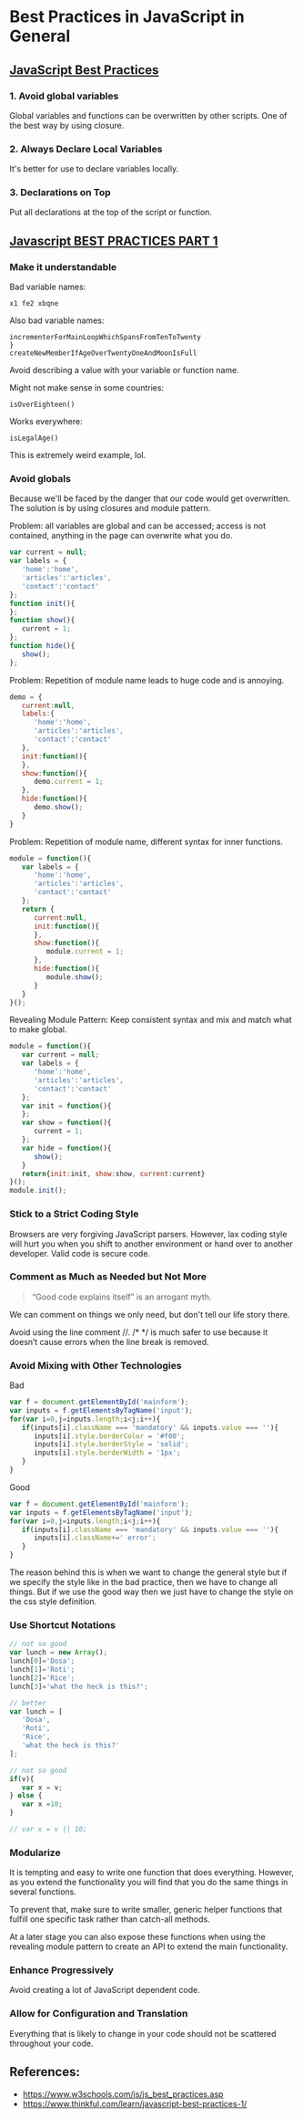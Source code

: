 # Best Practices in JavaScript in General

## [JavaScript Best Practices](https://www.w3schools.com/js/js_best_practices.asp)

### 1. Avoid global variables
Global variables and functions can be overwritten by other scripts. One of the best way by using closure.

### 2. Always Declare Local Variables
It's better for use to declare variables locally.

### 3. Declarations on Top
Put all declarations at the top of the script or function.


## [Javascript BEST PRACTICES PART 1](https://www.thinkful.com/learn/javascript-best-practices-1/)

### Make it understandable

Bad variable names:

```
x1 fe2 xbqne
```

Also bad variable names:

```
incrementerForMainLoopWhichSpansFromTenToTwenty
}
createNewMemberIfAgeOverTwentyOneAndMoonIsFull
```

Avoid describing a value with your variable or function name.

Might not make sense in some countries:

```
isOverEighteen()
```
Works everywhere:

```
isLegalAge()
```

This is extremely weird example, lol.


### Avoid globals

Because we'll be faced by the danger that our code would get overwritten. The solution is by using closures and module pattern.


Problem: all variables are global and can be accessed; access is not contained, anything in the page can overwrite what you do.

```javascript
var current = null;
var labels = {
   'home':'home',
   'articles':'articles',
   'contact':'contact'
};
function init(){
};
function show(){
   current = 1;
};
function hide(){
   show();
};
```

Problem: Repetition of module name leads to huge code and is annoying.

```javascript
demo = {
   current:null,
   labels:{
      'home':'home',
      'articles':'articles',
      'contact':'contact'
   },
   init:function(){
   },
   show:function(){
      demo.current = 1;
   },
   hide:function(){
      demo.show();
   }
}
```

Problem: Repetition of module name, different syntax for inner functions.

```javascript
module = function(){
   var labels = {
      'home':'home',
      'articles':'articles',
      'contact':'contact'
   };
   return {
      current:null,
      init:function(){
      },
      show:function(){
         module.current = 1;
      },
      hide:function(){
         module.show();
      }
   }
}();
```

Revealing Module Pattern: Keep consistent syntax and mix and match what to make global.

```javascript
module = function(){
   var current = null;
   var labels = {
      'home':'home',
      'articles':'articles',
      'contact':'contact'
   };
   var init = function(){
   };
   var show = function(){
      current = 1;
   };
   var hide = function(){
      show();
   }
   return{init:init, show:show, current:current}
}();
module.init();
```

### Stick to a Strict Coding Style

Browsers are very forgiving JavaScript parsers. However, lax coding style will hurt you when you shift to another environment or hand over to another developer. Valid code is secure code.

### Comment as Much as Needed but Not More

> “Good code explains itself” is an arrogant myth.

We can comment on things we only need, but don't tell our life story there.

Avoid using the line comment //. /* */ is much safer to use because it doesn’t cause errors when the line break is removed.

### Avoid Mixing with Other Technologies

Bad
```javascript
var f = document.getElementById('mainform');
var inputs = f.getElementsByTagName('input');
for(var i=0,j=inputs.length;i<j;i++){
   if(inputs[i].className === 'mandatory' && inputs.value === ''){
      inputs[i].style.borderColor = '#f00';
      inputs[i].style.borderStyle = 'solid';
      inputs[i].style.borderWidth = '1px';
   }
}
```

Good
```javascript
var f = document.getElementById('mainform');
var inputs = f.getElementsByTagName('input');
for(var i=0,j=inputs.length;i<j;i++){
   if(inputs[i].className === 'mandatory' && inputs.value === ''){
      inputs[i].className+=' error';
   }
}
```

The reason behind this is when we want to change the general style but if we specify the style like in the bad practice, then we have to change all things. But if we use the good way then we just have to change the style on the css style definition.

### Use Shortcut Notations

```javascript
// not so good
var lunch = new Array();
lunch[0]='Dosa';
lunch[1]='Roti';
lunch[2]='Rice';
lunch[3]='what the heck is this?';

// better
var lunch = [
   'Dosa',
   'Roti',
   'Rice',
   'what the heck is this?'
];

// not so good
if(v){
   var x = v;
} else {
   var x =10;
}

// var x = v || 10;
```

### Modularize

It is tempting and easy to write one function that does everything. However, as you extend the functionality you will find that you do the same things in several functions.

To prevent that, make sure to write smaller, generic helper functions that fulfill one specific task rather than catch-all methods.

At a later stage you can also expose these functions when using the revealing module pattern to create an API to extend the main functionality.

### Enhance Progressively

Avoid creating a lot of JavaScript dependent code.

### Allow for Configuration and Translation

Everything that is likely to change in your code should not be scattered throughout your code.

## References:
- https://www.w3schools.com/js/js_best_practices.asp
- https://www.thinkful.com/learn/javascript-best-practices-1/